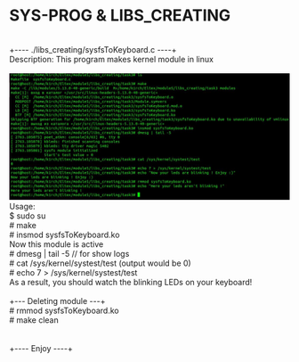 # SYS-PROG & LIBS_CREATING
<br>
+---- ./libs_creating/sysfsToKeyboard.c ----+
<br>
Description: This program makes kernel module in linux<br>
<br>
<img src="beautiful_image.jpg"></img><br>
Usage:<br>
$ sudo su<br>
# make<br>
# insmod sysfsToKeyboard.ko<br>
Now this module is active<br>
# dmesg | tail -5 // for show logs<br>
# cat /sys/kernel/systest/test (output would be 0)<br>
# echo 7 > /sys/kernel/systest/test<br>
As a result, you should watch the blinking LEDs on your keyboard!<br>
<br>
+--- Deleting module ---+<br>
# rmmod sysfsToKeyboard.ko<br>
# make clean<br>
<br>
<br>
+---- Enjoy ----+
